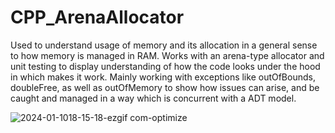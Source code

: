 # CPP_ArenaAllocator

  Used to understand usage of memory and its allocation in a general sense to how memory is managed
in RAM. Works with an arena-type allocator and unit testing to display understanding of how the code
looks under the hood in which makes it work. Mainly working with exceptions like outOfBounds, doubleFree,
as well as outOfMemory to show how issues can arise, and be caught and managed in a way which is concurrent with a ADT model.

![2024-01-1018-15-18-ezgif com-optimize](https://github.com/Kingerthanu/CPP_ArenaAllocator/assets/76754592/90842ff2-ffcb-4a87-af3c-642caad1b52c)
